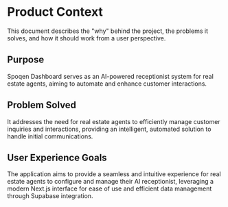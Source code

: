 # Product Context

This document describes the "why" behind the project, the problems it solves, and how it should work from a user perspective.

## Purpose

Spoqen Dashboard serves as an AI-powered receptionist system for real estate agents, aiming to automate and enhance customer interactions.

## Problem Solved

It addresses the need for real estate agents to efficiently manage customer inquiries and interactions, providing an intelligent, automated solution to handle initial communications.

## User Experience Goals

The application aims to provide a seamless and intuitive experience for real estate agents to configure and manage their AI receptionist, leveraging a modern Next.js interface for ease of use and efficient data management through Supabase integration.
